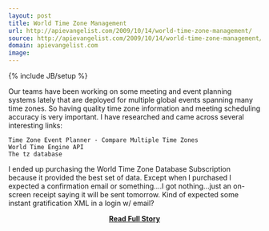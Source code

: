 ```yaml
---
layout: post
title: World Time Zone Management
url: http://apievangelist.com/2009/10/14/world-time-zone-management/
source: http://apievangelist.com/2009/10/14/world-time-zone-management/
domain: apievangelist.com
image: 
---
```

{% include JB/setup %}<p>Our teams have been working on some meeting and event planning systems lately that are deployed for multiple global events spanning many time zones.
So having quality time zone information and meeting scheduling accuracy is very important.
I have researched and came across several interesting links:

	Time Zone Event Planner - Compare Multiple Time Zones
	World Time Engine API
	The tz database

I ended up purchasing the World Time Zone Database Subscription because it provided the best set of data.
Except when I purchased I expected a confirmation email or something....I got nothing...just an on-screen receipt saying it will be sent tomorrow. Kind of expected some instant gratification XML in a login w/ email?</p>
<center><p><a href="http://apievangelist.com/2009/10/14/world-time-zone-management/" style='padding:25px; font-sze:18px; font-weight: bold;'>Read Full Story</a></p></center>
